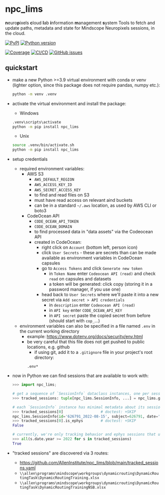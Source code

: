 # npc_lims

**n**euro**p**ixels **c**loud **l**ab **i**nformation **m**anagement **s**ystem
Tools to fetch and update paths, metadata and state for Mindscope Neuropixels sessions, in the cloud.

[![PyPI](https://img.shields.io/pypi/v/npc-lims.svg?label=PyPI&color=blue)](https://pypi.org/project/npc-lims/)
[![Python version](https://img.shields.io/pypi/pyversions/npc-lims)](https://pypi.org/project/npc-lims/)

[![Coverage](https://img.shields.io/codecov/c/github/alleninstitute/npc_lims?logo=codecov)](https://app.codecov.io/github/AllenInstitute/npc_lims)
[![CI/CD](https://img.shields.io/github/actions/workflow/status/alleninstitute/npc_lims/publish.yml?label=CI/CD&logo=github)](https://github.com/alleninstitute/npc_lims/actions/workflows/publish.yml)
[![GitHub
issues](https://img.shields.io/github/issues/alleninstitute/npc_lims?logo=github)](https://github.com/alleninstitute/npc_lims/issues)

## quickstart

- make a new Python >=3.9 virtual environment with conda or venv (lighter option, since this package does not require pandas, numpy etc.): 
  ```bash
  python -m venv .venv
  ```
  
- activate the virtual environment and install the package:
  - Windows
  ```cmd
  .venv\scripts\activate
  python -m pip install npc_lims
  ```
  - Unix
  ```bash
  source .venv/bin/activate.sh
  python -m pip install npc_lims
  ```
  
- setup credentials
  - required environment variables:
    - AWS S3
        - `AWS_DEFAULT_REGION`
        - `AWS_ACCESS_KEY_ID`
        - `AWS_SECRET_ACCESS_KEY`
      -  to find and read files on S3
      -  must have read access on relevant aind buckets
      -  can be in a standard `~/.aws` location, as used by AWS CLI or boto3
    - CodeOcean API 
        - `CODE_OCEAN_API_TOKEN`
        - `CODE_OCEAN_DOMAIN`
      - to find processed data in "data assets" via the Codeocean API
      - created in CodeOcean:
        - right click on `Account` (bottom left, person icon)
        - click `User Secrets` - these are secrets than can be made available as environment variables in CodeOcean capsules
        - go to `Access Tokens` and click `Generate new token`
          - in `Token Name` enter `Codeocean API (read)` and check `read` on capsules and datasets
          - a token will be generated: click copy (storing it in a password manager, if you use one)
        - head back to `User Secrets` where we'll paste it into a new secret via `Add secret > API credentials`
          - in `description` enter `Codeocean API (read)`
          - in `API key` enter `CODE_OCEAN_API_KEY`
          - in `API secret` paste the copied secret from before (should start with `cop_`...)
  - environment variables can also be specified in a file named `.env` in the current working directory
    - example: https://www.dotenv.org/docs/security/env.html
    - be very careful that this file does not get pushed to public locations, e.g. github   
      - if using git, add it to a `.gitignore` file in your project's root directory: 
      ```gitignore
      .env*
      ```
      
- now in Python we can find sessions that are available to work with:
  ```python
  >>> import npc_lims;
  
  # get a sequence of `SessionInfo` dataclass instances, one per session:
  >>> tracked_sessions: tuple[npc_lims.SessionInfo, ...] = npc_lims.get_session_info()
  
  # each `SessionInfo` instance has minimal metadata about its session:
  >>> tracked_sessions[0]                 # doctest: +SKIP
  npc_lims.SessionInfo(id='626791_2022-08-15', subject=626791, date='2022-08-15', idx=0, project='DRPilotSession', is_ephys=True, is_sync=True, allen_path=PosixUPath('//allen/programs/mindscope/workgroups/dynamicrouting/PilotEphys/Task 2 pilot/DRpilot_626791_20220815'))
  >>> tracked_sessions[0].is_ephys        # doctest: +SKIP 
  False
  
  # currently, we're only tracking behavior and ephys sessions that use variants of https://github.com/samgale/DynamicRoutingTask/blob/main/TaskControl.py: 
  >>> all(s.date.year >= 2022 for s in tracked_sessions)
  True
  ```

- "tracked sessions" are discovered via 3 routes:
  - https://github.com/AllenInstitute/npc_lims/blob/main/tracked_sessions.yaml
  - `\\allen\programs\mindscope\workgroups\dynamicrouting\DynamicRoutingTask\DynamicRoutingTraining.xlsx`
  - `\\allen\programs\mindscope\workgroups\dynamicrouting\DynamicRoutingTask\DynamicRoutingTrainingNSB.xlsx`
